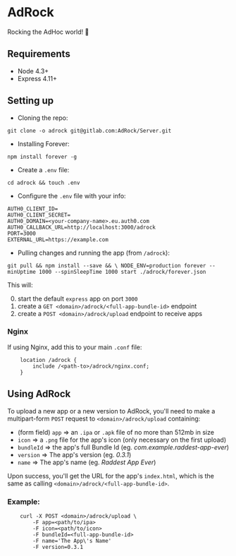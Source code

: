 # AdRock

Rocking the AdHoc world! 🤘

## Requirements

* Node 4.3+
* Express 4.11+

## Setting up

* Cloning the repo:

`git clone -o adrock git@gitlab.com:AdRock/Server.git`
* Installing Forever:

`npm install forever -g`
* Create a `.env` file:

`cd adrock && touch .env`
* Configure the `.env` file with your info:

```
AUTH0_CLIENT_ID= 
AUTH0_CLIENT_SECRET= 
AUTH0_DOMAIN=<your-company-name>.eu.auth0.com 
AUTH0_CALLBACK_URL=http://localhost:3000/adrock
PORT=3000
EXTERNAL_URL=https://example.com
```

* Pulling changes and running the app (from `/adrock`):

`git pull && npm install --save && \
NODE_ENV=production forever --minUptime 1000 --spinSleepTime 1000 start ./adrock/forever.json`

This will:

0. start the default `express` app on port `3000`
0. create a `GET <domain>/adrock/<full-app-bundle-id>` endpoint
0. create a `POST <domain>/adrock/upload` endpoint to receive apps

### Nginx

If using Nginx, add this to your main `.conf` file:

```
	location /adrock {
		include	/<path-to>/adrock/nginx.conf;
	}
```

## Using AdRock

To upload a new app or a new version to AdRock, you'll need to make a multipart-form `POST` request to `<domain>/adrock/upload` containing:

* (form field) `app` => an `.ipa` or `.apk` file of no more than 512mb in size
* `icon` => a `.png` file for the app's icon (only necessary on the first upload)
* `bundleId` => the app's full Bundle Id (eg. _com.example.raddest-app-ever_)
* `version` => The app's version (eg. _0.3.1_)
* `name` => The app's name (eg. _Raddest App Ever_)

Upon success, you'll get the URL for the app's `index.html`, which is the same as calling `<domain>/adrock/<full-app-bundle-id>`.

### Example:

```
	curl -X POST <domain>/adrock/upload \
		-F app=<path/to/ipa>
		-F icon=<path/to/icon>
		-F bundleId=<full-app-bundle-id>
		-F name='The App\'s Name'
		-F version=0.3.1
```
